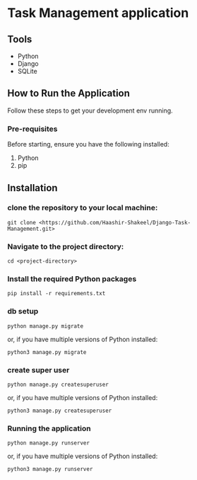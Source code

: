 # Task Management application


## Tools

- Python
- Django
- SQLite

## How to Run the Application

Follow these steps to get your development env running.

### Pre-requisites

Before starting, ensure you have the following installed:
1. Python
2. pip

## Installation

### clone the repository to your local machine:

```
git clone <https://github.com/Haashir-Shakeel/Django-Task-Management.git>
```

### Navigate to the project directory:
```
cd <project-directory>
```
### Install the required Python packages
```
pip install -r requirements.txt
```

### db setup
```
python manage.py migrate
```
or, if you have multiple versions of Python installed:
```
python3 manage.py migrate
```

### create super user
```
python manage.py createsuperuser
```
or, if you have multiple versions of Python installed:
```
python3 manage.py createsuperuser
```
### Running the application
```
python manage.py runserver
```
or, if you have multiple versions of Python installed:
```
python3 manage.py runserver
```



